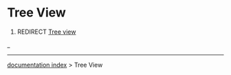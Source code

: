 # Tree View
1.  REDIRECT [Tree view](Tree_view.md)



_

---
[documentation index](../README.md) > Tree View
